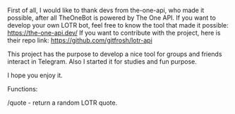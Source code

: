 First of all, I would like to thank devs from the-one-api, who made it possible, after all TheOneBot is powered by The One API.
    If you want to develop your own LOTR bot, feel free to know the tool that made it possible:
      https://the-one-api.dev/
    If you want to contribute with the project, here is their repo link: 
      https://github.com/gitfrosh/lotr-api

This project has the purpose to develop a nice tool for groups and friends interact in Telegram.
Also I started it for studies and fun purpose.

I hope you enjoy it.

Functions:

/quote - return a random LOTR quote.
